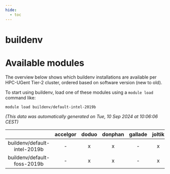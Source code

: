 ```yaml
---
hide:
  - toc
---
```


buildenv
========

# Available modules


The overview below shows which buildenv installations are available per HPC-UGent Tier-2 cluster, ordered based on software version (new to old).

To start using buildenv, load one of these modules using a `module load` command like:

```shell
module load buildenv/default-intel-2019b
```

*(This data was automatically generated on Tue, 10 Sep 2024 at 10:06:06 CEST)*  

| |accelgor|doduo|donphan|gallade|joltik|shinx|skitty|
| :---: | :---: | :---: | :---: | :---: | :---: | :---: | :---: |
|buildenv/default-intel-2019b|-|x|x|-|x|-|x|
|buildenv/default-foss-2019b|-|x|x|-|x|-|x|
